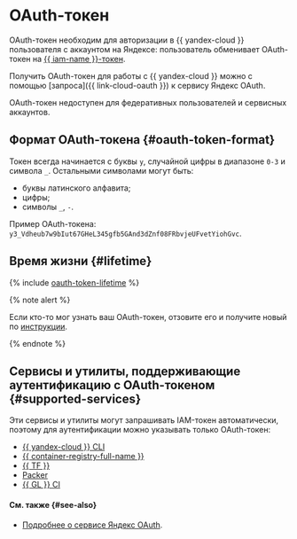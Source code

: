 # OAuth-токен


OAuth-токен необходим для авторизации в {{ yandex-cloud }} пользователя с аккаунтом на Яндексе: пользователь обменивает OAuth-токен на [{{ iam-name }}-токен](iam-token.md).

Получить OAuth-токен для работы с {{ yandex-cloud }} можно с помощью [запроса]({{ link-cloud-oauth }}) к сервису Яндекс OAuth.

OAuth-токен недоступен для федеративных пользователей и сервисных аккаунтов.

## Формат OAuth-токена {#oauth-token-format}

Токен всегда начинается с буквы `y`, случайной цифры в диапазоне `0-3` и символа `_`. Остальными символами могут быть:

* буквы латинского алфавита;
* цифры;
* символы `_`, `-`.

Пример OAuth-токена: `y3_Vdheub7w9bIut67GHeL345gfb5GAnd3dZnf08FRbvjeUFvetYiohGvc`.

## Время жизни {#lifetime}

{% include [oauth-token-lifetime](../../../_includes/oauth-token-lifetime.md) %}

{% note alert %}

Если кто-то мог узнать ваш OAuth-токен, отзовите его и получите новый по [инструкции](../../operations/compromised-credentials.md#oauth-reissue).

{% endnote %}

## Сервисы и утилиты, поддерживающие аутентификацию с OAuth-токеном {#supported-services}

Эти сервисы и утилиты могут запрашивать IAM-токен автоматически, поэтому для аутентификации можно указывать только OAuth-токен:
* [{{ yandex-cloud }} CLI](../../../cli/quickstart.md#initialize)
* [{{ container-registry-full-name }}](../../../container-registry/operations/authentication.md#user-oauth)
* [{{ TF }}](../../../tutorials/infrastructure-management/terraform-quickstart.md)
* [Packer](../../../tutorials/infrastructure-management/packer-quickstart.md)
* [{{ GL }} CI](../../../tutorials/testing/ci-for-snapshots.md)


#### См. также {#see-also}

* [Подробнее о сервисе Яндекс OAuth](https://yandex.ru/dev/oauth/).
